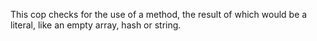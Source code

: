 This cop checks for the use of a method, the result of which
would be a literal, like an empty array, hash or string.